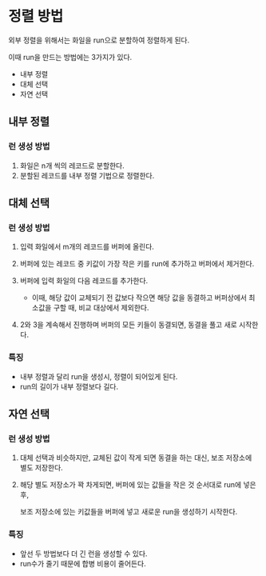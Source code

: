 # **정렬 방법**
외부 정렬을 위해서는 화일을 run으로 분할하여 정렬하게 된다.

이때 run을 만드는 방법에는 3가지가 있다.
* 내부 정렬
* 대체 선택
* 자연 선택

## **내부 정렬**

### **런 생성 방법**
1. 화일은 n개 씩의 레코드로 분할한다.
2. 분할된 레코드를 내부 정렬 기법으로 정렬한다.

## **대체 선택**

### **런 생성 방법**
1. 입력 화일에서 m개의 레코드를 버퍼에 올린다.
2. 버퍼에 있는 레코드 중 키값이 가장 작은 키를 run에 추가하고 버퍼에서 제거한다.
3. 버퍼에 입력 화일의 다음 레코드를 추가한다.

    * 이때, 해당 값이 교체되기 전 값보다 작으면 해당 값을 동결하고 버퍼상에서 최소값을 구할 때, 비교 대상에서 제외한다.
4. 2와 3을 계속해서 진행하며 버퍼의 모든 키들이 동결되면, 동결을 풀고 새로 시작한다.

### **특징**
* 내부 정렬과 달리 run을 생성시, 정렬이 되어있게 된다.
* run의 길이가 내부 정렬보다 길다.

## **자연 선택**
### **런 생성 방법**
1. 대체 선택과 비슷하지만, 교체된 값이 작게 되면 동결을 하는 대신, 보조 저장소에 별도 저장한다.
2. 해당 별도 저장소가 꽉 차게되면, 버퍼에 있는 값들을 작은 것 순서대로 run에 넣은 후, 

    보조 저장소에 있는 키값들을 버퍼에 넣고 새로운 run을 생성하기 시작한다.
### **특징**
* 앞선 두 방법보다 더 긴 런을 생성할 수 있다.
* run수가 줄기 때문에 합병 비용이 줄어든다.